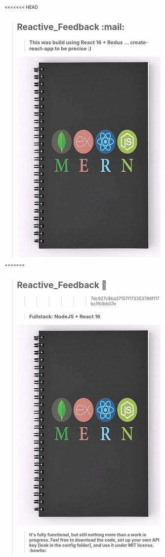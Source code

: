 <<<<<<< HEAD
> # Reactive_Feedback :mail:
> > ### This was build using React 16 + Redux ... create-react-app to be precise :)
> <img src="https://github.com/BiggaHD/Reactive_Feedback/blob/master/MERN_stack.jpg" height="650" width="600">
=======
> # Reactive_Feedback :email:
>>>>>>> 7dc927c8ba37157f173353766f117bc1fb1bb07e
>
> > ### Fullstack: NodeJS + React 16
> <img src="https://github.com/BiggaHD/Reactive_Feedback/blob/master/MERN_stack.jpg" height="650" width="600">
>
> > #### It's fully functional, but still nothing more than a work in progress. Feel free to download the code, set up your own API key [look in the config folder], and use it under MIT license. :bowtie:
